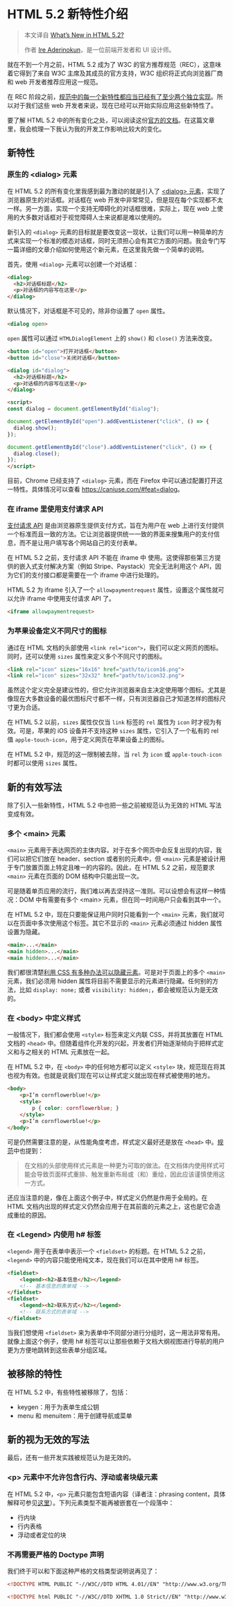 # HTML 5.2 新特性介绍

> 本文译自 [What’s New in HTML 5.2?](https://bitsofco.de/whats-new-in-html-5-2/)
>
> 作者 [Ire Aderinokun](https://ireaderinokun.com/)，是一位前端开发者和 UI 设计师。

就在不到一个月之前，HTML 5.2 成为了 W3C 的官方推荐规范（REC），这意味着它得到了来自 W3C 主席及其成员的官方支持，W3C 组织将正式向浏览器厂商和 web 开发者推荐应用这一规范。

在 REC 阶段之前，[规范中的每一个新特性都应当已经有了至少两个独立实现](https://www.slideshare.net/rachelandrew/where-does-css-come-from/27?src=clipshare)。所以对于我们这些 web 开发者来说，现在已经可以开始实际应用这些新特性了。

要了解 HTML 5.2 中的所有变化之处，可以阅读这份[官方的文档](https://www.w3.org/TR/html52/changes.html#changes)。在这篇文章里，我会梳理一下我认为我的开发工作影响比较大的变化。

## 新特性

### 原生的 &lt;dialog&gt; 元素

在 HTML 5.2 的所有变化里我感到最为激动的就是引入了 [&lt;dialog&gt; 元素](https://www.w3.org/TR/html52/interactive-elements.html#elementdef-dialog)，实现了浏览器原生的对话框。对话框在 web 开发中非常常见，但是现在每个实现都不太一样。另一方面，实现一个支持无障碍化的对话框很难，实际上，现在 web 上使用的大多数对话框对于视觉障碍人士来说都是难以使用的。

新引入的 ```<dialog>``` 元素的目标就是要改变这一现状，让我们可以用一种简单的方式来实现一个标准的模态对话框，同时无须担心会有其它方面的问题。我会专门写一篇详细的文章介绍如何使用这个新元素，在这里我先做一个简单的说明。

首先，使用 ```<dialog>``` 元素可以创建一个对话框：

```html
<dialog>  
  <h2>对话框标题</h2>
  <p>对话框的内容写在这里</p>
</dialog>
```

默认情况下，对话框是不可见的，除非你设置了 ```open``` 属性。

```html
<dialog open>
```

```open``` 属性可以通过 ```HTMLDialogElement``` 上的 ```show()``` 和 ```close()``` 方法来改变。

```html
<button id="open">打开对话框</button>  
<button id="close">关闭对话框</button>

<dialog id="dialog">  
  <h2>对话框标题</h2>
  <p>对话框的内容写在这里</p>
</dialog>

<script>  
const dialog = document.getElementById("dialog");

document.getElementById("open").addEventListener("click", () => {  
  dialog.show();
});

document.getElementById("close").addEventListener("click", () => {  
  dialog.close();
});
</script>  
```

目前，Chrome 已经支持了 ```<dialog>``` 元素，而在 Firefox 中可以通过配置打开这一特性。具体情况可以查看 <https://caniuse.com/#feat=dialog>。

### 在 iframe 里使用支付请求 API

[支付请求 API](https://www.w3.org/TR/payment-request/) 是由浏览器原生提供支付方式，旨在为用户在 web 上进行支付提供一个标准而且一致的方法。它让浏览器提供统一一致的界面来搜集用户的支付信息，而不是让用户填写各个网站自己的支付表单。

在 HTML 5.2 之前，支付请求 API 不能在 iframe 中 使用。这使得那些第三方提供的嵌入式支付解决方案（例如 Stripe、Paystack）完全无法利用这个 API，因为它们的支付接口都是需要在一个 iframe 中进行处理的。

HTML 5.2 为 iframe 引入了一个 ```allowpaymentrequest``` 属性，设置这个属性就可以允许 iframe 中使用支付请求 API 了。

```html
<iframe allowpaymentrequest>
```

### 为苹果设备定义不同尺寸的图标

通过在 HTML 文档的头部使用 ```<link rel="icon">```，我们可以定义网页的图标。同时，还可以使用 ```sizes``` 属性来定义多个不同尺寸的图标。

```html
<link rel="icon" sizes="16x16" href="path/to/icon16.png">  
<link rel="icon" sizes="32x32" href="path/to/icon32.png">
```

虽然这个定义完全是建议性的，但它允许浏览器来自主决定使用哪个图标。尤其是像现在大多数设备的最优图标尺寸都不一样，只有浏览器自己才知道怎样的图标尺寸更为合适。

在 HTML 5.2 以前，```sizes``` 属性仅仅当 ```link``` 标签的 ```rel``` 属性为 ```icon``` 时才视为有效。可是，苹果的 iOS 设备并不支持这种 ```sizes``` 属性，它引入了一个私有的 rel 值  ```apple-touch-icon```，用于定义网页在苹果设备上的图标。

在 HTML 5.2 中，规范的这一限制被去除，当 ```rel``` 为 ```icon``` 或 ```apple-touch-icon``` 时都可以使用 ```sizes``` 属性。

## 新的有效写法

除了引入一些新特性，HTML 5.2 中也把一些之前被规范认为无效的 HTML 写法变成有效。

### 多个 &lt;main&gt; 元素

```<main>``` 元素用于表达网页的主体内容。对于在多个网页中会反复出现的内容，我们可以把它们放在 header、section 或者别的元素中，但 ```<main>``` 元素是被设计用于专门放置页面上特定且唯一的内容的。因此，在 HTML 5.2 之前，规范要求 ```<main>``` 元素在页面的 DOM 结构中只能出现一次。

可是随着单页应用的流行，我们难以再去坚持这一准则。可以设想会有这样一种情况：DOM 中有需要有多个 &lt;main&gt; 元素，但在同一时间用户只会看到其中一个。

在 HTML 5.2 中，现在只要能保证用户同时只能看到一个 ```<main>``` 元素，我们就可以在页面中多次使用这个标签。其它不显示的 ```<main>``` 元素必须通过 hidden 属性设置为隐藏。

```html
<main>...</main>  
<main hidden>...</main>  
<main hidden>...</main>  
```

我们都很清楚[利用 CSS 有多种办法可以隐藏元素](https://bitsofco.de/hiding-elements-with-css/)。可是对于页面上的多个 ```<main>``` 元素，我们必须用 hidden 属性将目前不需要显示的元素进行隐藏。任何别的方法，比如 ```display: none;``` 或者 ```visibility: hidden;```，都会被规范认为是无效的。

### 在 &lt;body&gt; 中定义样式

一般情况下，我们都会使用 ```<style>``` 标签来定义内联 CSS，并将其放置在 HTML  文档的 ```<head>``` 中。但随着组件化开发的兴起，开发者们开始逐渐倾向于把样式定义和与之相关的 HTML 元素放在一起。

在 HTML 5.2 中，在 ```<body>``` 中的任何地方都可以定义 ```<style>``` 块，规范现在将其也视为有效。也就是说我们现在可以让样式定义就出现在样式被使用的地方。

```html
<body>  
    <p>I’m cornflowerblue!</p>
    <style>
        p { color: cornflowerblue; }
    </style>
    <p>I’m cornflowerblue!</p>
</body>  
```

可是仍然需要注意的是，从性能角度考虑，样式定义最好还是放在 ```<head>``` 中。[规范](https://www.w3.org/TR/html52/document-metadata.html#elementdef-style)中也提到：

> 在文档的头部使用样式元素是一种更为可取的做法。在文档体内使用样式可能会导致页面样式重排、触发重新布局或（和）重绘，因此应该谨慎使用这一方式。

还应当注意的是，像在上面这个例子中，样式定义仍然是作用于全局的。在 HTML 文档内出现的样式定义仍然会应用于在其前面的元素之上，这也是它会造成重绘的原因。

### 在 &lt;Legend&gt; 内使用 h# 标签

```<legend>``` 用于在表单中表示一个 ```<fieldset>``` 的标题。在 HTML 5.2 之前，```<legend>``` 中的内容只能使用纯文本，现在我们可以在其中使用 h# 标签。

```Html
<fieldset>  
    <legend><h2>基本信息</h2></legend>
    <!-- 基本信息的表单域 -->
</fieldset>  
<fieldset>  
    <legend><h2>联系方式</h2></legend>
    <!-- 联系方式的表单域 -->
</fieldset>
```

当我们想使用 ```<fieldset>``` 来为表单中不同部分进行分组时，这一用法非常有用。就像上面这个例子，使用 h# 标签可以让那些依赖于文档大纲视图进行导航的用户更为方便地跳转到这些表单分组区域。

## 被移除的特性

在 HTML 5.2 中，有些特性被移除了，包括：

* keygen：用于为表单生成公钥
* menu 和 menuitem：用于创建导航或菜单

## 新的视为无效的写法

最后，还有一些开发实践被规范认为是无效的。

### &lt;p&gt; 元素中不允许包含行内、浮动或者块级元素

在 HTML 5.2 中，```<p>``` 元素只能包含短语内容（译者注：phrasing content，具体解释可参见[这里](https://developer.mozilla.org/en-US/docs/Web/Guide/HTML/Content_categories)）。下列元素类型不能再被嵌套在一个段落中：

* 行内块
* 行内表格
* 浮动或者定位的块

### 不再需要严格的 Doctype 声明

我们终于可以和下面这种严格的文档类型说明说再见了：

```html
<!DOCTYPE HTML PUBLIC "-//W3C//DTD HTML 4.01//EN" "http://www.w3.org/TR/html4/strict.dtd">
```

```html
<!DOCTYPE html PUBLIC "-//W3C//DTD XHTML 1.0 Strict//EN" "http://www.w3.org/TR/xhtml1/DTD/xhtml1-strict.dtd">
```

